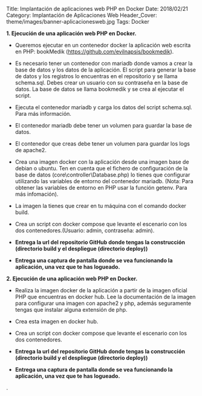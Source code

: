 Title: Implantación de aplicaciones web PHP en Docker
Date: 2018/02/21
Category: Implantación de Aplicaciones Web
Header_Cover: theme/images/banner-aplicacionesweb.jpg
Tags: Docker

**1. Ejecución de una aplicación web PHP en Docker.**

- Queremos ejecutar en un contenedor docker la aplicación web escrita en PHP: bookMedik (https://github.com/evilnapsis/bookmedik).
- Es necesario tener un contenedor con mariadb donde vamos a crear la base de datos y los datos de la aplicación. El script para generar la base de datos y los registros lo encuentras en el repositorio y se llama schema.sql. Debes crear un usuario con su contraseña en la base de datos. La base de datos se llama bookmedik y se crea al ejecutar el script.
- Ejecuta el contenedor mariadb y carga los datos del script schema.sql. Para más información.
- El contenedor mariadb debe tener un volumen para guardar la base de datos.
- El contenedor que creas debe tener un volumen para guardar los logs de apache2.
- Crea una imagen docker con la aplicación desde una imagen base de debian o ubuntu. Ten en cuenta que el fichero de configuración de la base de datos (core\controller\Database.php) lo tienes que configurar utilizando las variables de entorno del contenedor mariadb. (Nota: Para obtener las variables de entorno en PHP usar la función getenv. Para más infomación).
- La imagen la tienes que crear en tu máquina con el comando docker build.
- Crea un script con docker compose que levante el escenario con los dos contenedores.(Usuario: admin, contraseña: admin).

- **Entrega la url del repositorio GitHub donde tengas la construcción (directorio build y el despliegue (directorio deploy))**
- **Entrega una captura de pantalla donde se vea funcionando la aplicación, una vez que te has logueado.**

**2. Ejecución de una aplicación web PHP en Docker.**

- Realiza la imagen docker de la aplicación a partir de la imagen oficial PHP que encuentras en docker hub. Lee la documentación de la imagen para configurar una imagen con apache2 y php, además seguramente tengas que instalar alguna extensión de php.
- Crea esta imagen en docker hub.
- Crea un script con docker compose que levante el escenario con los dos contenedores.

- **Entrega la url del repositorio GitHub donde tengas la construcción (directorio build y el despliegue (directorio deploy))**
- **Entrega una captura de pantalla donde se vea funcionando la aplicación, una vez que te has logueado.**





















.
